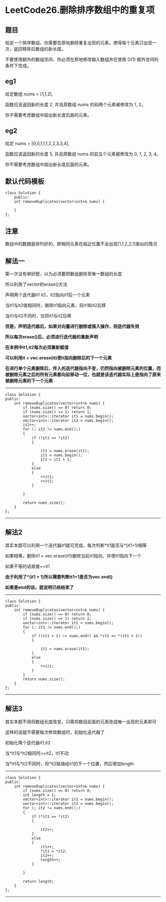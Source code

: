 # LeetCode26.删除排序数组中的重复项
## 题目
给定一个排序数组，你需要在原地删除重复出现的元素，使得每个元素只出现一次，返回移除后数组的新长度。

不要使用额外的数组空间，你必须在原地修改输入数组并在使用 O(1) 额外空间的条件下完成。

## eg1
给定数组 nums = [1,1,2], 

函数应该返回新的长度 2, 并且原数组 nums 的前两个元素被修改为 1, 2。 

你不需要考虑数组中超出新长度后面的元素。

## eg2
给定 nums = [0,0,1,1,1,2,2,3,3,4],

函数应该返回新的长度 5, 并且原数组 nums 的前五个元素被修改为 0, 1, 2, 3, 4。

你不需要考虑数组中超出新长度后面的元素。

## 默认代码模板

	class Solution {
		public:
    	int removeDuplicates(vector<int>& nums) {
        
    	}
	};

## 注意
数组中的数据是排列好的，即相同元素在临近位置不会出现[1,1,2,2,1]类似的情况

## 解法一

第一次没有审好题，以为必须要把数组删除至唯一数组的长度

所以利用了vector的erase()方法

声明两个迭代器it1 it2，it2指向it1后一个元素

当it1与it2值相同时，删除it1指向元素，将it1和it2后移

当it1与it2不同时，仅将it1与it2后移

**但是，声明迭代器后，如果对向量进行删除或插入操作，则迭代器失效**

**所以每次erase()后，必须进行迭代器的重新声明**

**在本例中it1,it2每次必须重新赋值**

**可以利用it = vec.erase(it)使it指向删除后的下一个元素**

**在进行单个元素删除后，传入的迭代器指向不变，仍然指向被删除元素的位置，而被删除元素之后的所有元素都向前移动一位，也就是该迭代器实际上是指向了原来被删除元素的下一个元素**

---
	class Solution {
	public:
		int removeDuplicates(vector<int>& nums) {
			if (nums.size() == 0) return 0;
			if (nums.size() == 1) return 1;
			vector<int>::iterator it1 = nums.begin();
			vector<int>::iterator it2 = nums.begin();
			it2++;
			for (; it2 != nums.end();)
			{
				if (*it1 == *it2)
				{
	
					it1 = nums.erase(it1);
					it1 = nums.begin();
					it2 = it1 + 1;
				}
				else
				{
					++it1;
					++it2;
				}
				
			}
	
			return nums.size();
		}
	};

---

## 解法2
其实本题可以利用一个迭代器it1就可完成，每次判断\*it1是否与\*(it1+1)相等

如果相等，删除it1 = vec.erase(it1)删除当前it1指向，并使it1指向下一个

如果不等的话直接++it1

**由于利用了\*(it1 + 1)所以需要判断it1+1是否为vec.end()**

**如果是end的话，就说明已经结束了**

---
	class Solution {
	public:
		int removeDuplicates(vector<int>& nums) {
			if (nums.size() == 0) return 0;
			if (nums.size() == 1) return 1;
			vector<int>::iterator it1 = nums.begin();
			for (; it1 != nums.end();)
			{
				if ((it1 + 1) != nums.end() && *it1 == *(it1 + 1))
				{
	
					it1 = nums.erase(it1);
				}
				else
				{
					++it1;
				}
			}
			return nums.size();
		}
	};

---

## 解法3
其实本题不用将数组长度改变，只需将数组前面的元素改成唯一出现的元素即可

这样的话就不需要每次修改数组时，初始化迭代器了

初始化两个迭代器it1,it2

当\*it1与\*it2相同时++it2，it1不动

当\*it1与\*it2不同时，将*it2赋值给it1的下一个位置，然后增加length

---

	class Solution {
	public:
		int removeDuplicates(vector<int>& nums) {
			if (nums.size() == 0) return 0;
	        int length = 1;
			vector<int>::iterator it1 = nums.begin();
	        vector<int>::iterator it2 = nums.begin();
			for (; it2 != nums.end();)
			{
				if (*it1 == *it2)
				{
	
					it2++;
				}
				else
				{
					it1++;
	                *it1 = *it2;
	                it2++;
	                length++;
				}
				
			}
	
			return length;
		}
	};

---